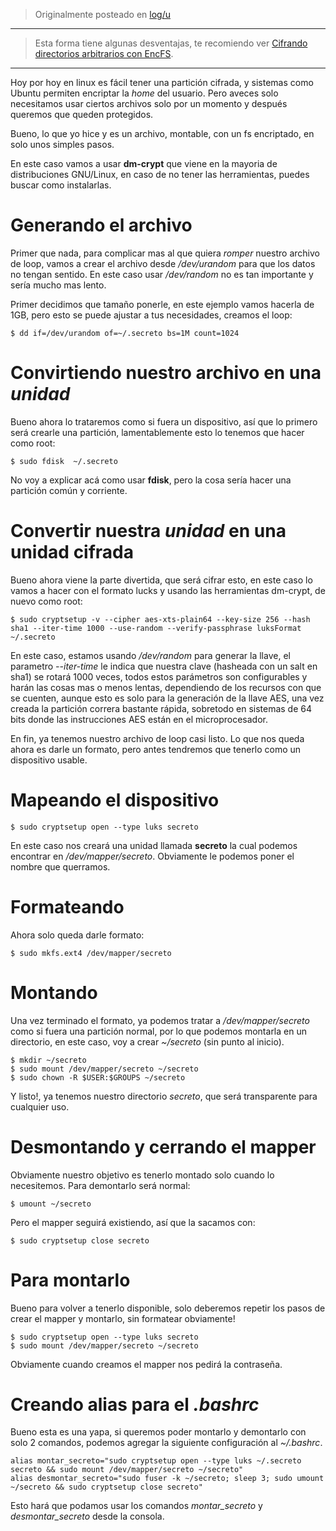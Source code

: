 <!-- TITLE: Teniendo una partición encriptada "portable" -->
<!-- SUBTITLE: Utilizando dm-crypt -->

> Originalmente posteado en [log/u](https://log.exos.ninja/u)

---

> Esta forma tiene algunas desventajas, te recomiendo ver [Cifrando directorios arbitrarios con EncFS](https://wiki.exos.ninja/linux/desk/enc-fs).

---

Hoy por hoy en linux es fácil tener una partición cifrada, y sistemas como Ubuntu permiten encriptar la *home* del usuario. Pero aveces solo necesitamos usar ciertos archivos solo por un momento y después queremos que queden protegidos.

Bueno, lo que yo hice y es un archivo, montable, con un fs encriptado, en solo unos simples pasos.

En este caso vamos a usar **dm-crypt** que viene en la mayoria de distribuciones GNU/Linux, en caso de no tener las herramientas, puedes buscar como instalarlas.

# Generando el archivo

Primer que nada, para complicar mas al que quiera *romper* nuestro archivo de loop, vamos a crear el archivo desde */dev/urandom* para que los datos no tengan sentido. En este caso usar */dev/random* no es tan importante y sería mucho mas lento.

Primer decidimos que tamaño ponerle, en este ejemplo vamos hacerla de 1GB, pero esto se puede ajustar a tus necesidades, creamos el loop:

    $ dd if=/dev/urandom of=~/.secreto bs=1M count=1024

# Convirtiendo nuestro archivo en una *unidad*

Bueno ahora lo trataremos como si fuera un dispositivo, así que lo primero será crearle una partición, lamentablemente esto lo tenemos que hacer como root:

    $ sudo fdisk  ~/.secreto

No voy a explicar acá como usar **fdisk**, pero la cosa sería hacer una partición común y corriente.

# Convertir nuestra *unidad* en una unidad cifrada

Bueno ahora viene la parte divertida, que será cifrar esto, en este caso lo vamos a hacer con el formato lucks y usando las herramientas dm-crypt, de nuevo como root:

    $ sudo cryptsetup -v --cipher aes-xts-plain64 --key-size 256 --hash sha1 --iter-time 1000 --use-random --verify-passphrase luksFormat ~/.secreto

En este caso, estamos usando */dev/random* para generar la llave, el parametro *--iter-time*  le indica que nuestra clave (hasheada con un salt en sha1) se rotará 1000 veces, todos estos parámetros son configurables y harán las cosas mas o menos lentas, dependiendo de los recursos con que se cuenten, aunque esto es solo para la generación de la llave AES, una vez creada la partición correra bastante rápida, sobretodo en sistemas de 64 bits donde las instrucciones AES están en el microprocesador.

En fin, ya tenemos nuestro archivo de loop casi listo. Lo que nos queda ahora es darle un formato, pero antes tendremos que tenerlo como un dispositivo usable.

# Mapeando el dispositivo

    $ sudo cryptsetup open --type luks secreto

En este caso nos creará una unidad llamada **secreto** la cual podemos encontrar en */dev/mapper/secreto*. Obviamente le podemos poner el nombre que querramos.

# Formateando

Ahora solo queda darle formato:

    $ sudo mkfs.ext4 /dev/mapper/secreto

# Montando

Una vez terminado el formato, ya podemos tratar a */dev/mapper/secreto* como si fuera una partición normal, por lo que podemos montarla en un directorio, en este caso, voy a crear *~/secreto* (sin punto al inicio).

    $ mkdir ~/secreto
    $ sudo mount /dev/mapper/secreto ~/secreto
    $ sudo chown -R $USER:$GROUPS ~/secreto

Y listo!, ya tenemos nuestro directorio *secreto*, que será transparente para cualquier uso.

# Desmontando y cerrando el mapper

Obviamente nuestro objetivo es tenerlo montado solo cuando lo necesitemos. Para demontarlo será normal:

    $ umount ~/secreto

Pero el mapper seguirá existiendo, así que la sacamos con:

    $ sudo cryptsetup close secreto

# Para montarlo

Bueno para volver a tenerlo disponible, solo deberemos repetir los pasos de crear el mapper y montarlo, sin formatear obviamente!

    $ sudo cryptsetup open --type luks secreto
    $ sudo mount /dev/mapper/secreto ~/secreto

Obviamente cuando creamos el mapper nos pedirá la contraseña.

# Creando alias para el *.bashrc*

Bueno esta es una yapa, si queremos poder montarlo y demontarlo con solo 2 comandos, podemos agregar la siguiente configuración al *~/.bashrc*.

    alias montar_secreto="sudo cryptsetup open --type luks ~/.secreto secreto && sudo mount /dev/mapper/secreto ~/secreto"
    alias desmontar_secreto="sudo fuser -k ~/secreto; sleep 3; sudo umount  ~/secreto && sudo cryptsetup close secreto"

Esto hará que podamos usar los comandos *montar_secreto* y *desmontar_secreto* desde la consola.